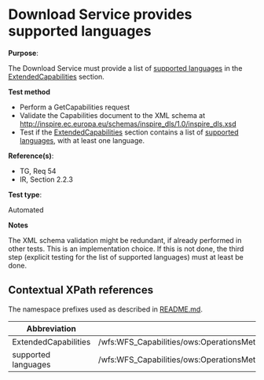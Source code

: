 # Download Service provides supported languages

**Purpose**: 

The Download Service must provide a list of [supported languages](#supportedLanguages) in the [ExtendedCapabilities](#ExtendedCapabilities) section.

**Test method**

* Perform a GetCapabilities request
* Validate the Capabilities document to the XML schema at http://inspire.ec.europa.eu/schemas/inspire_dls/1.0/inspire_dls.xsd
* Test if the [ExtendedCapabilities](#ExtendedCapabilities) section contains a list of [supported languages](#supportedLanguages), with at least one language.

**Reference(s)**: 

* TG, Req 54
* IR, Section 2.2.3

**Test type**: 

Automated

**Notes**

The XML schema validation might be redundant, if already performed in other tests. This is an implementation choice. If this is not done, the third step (explicit testing for the list of supported languages) must at least be done.

## Contextual XPath references

The namespace prefixes used as described in [README.md](README.md#namespaces).

Abbreviation                                               |  XPath expression
---------------------------------------------------------- | -------------------------------------------------------------------------
ExtendedCapabilities <a name="ExtendedCapabilities"></a> | /wfs:WFS_Capabilities/ows:OperationsMetadata/ows:ExtendedCapabilities/inspire_dls:ExtendedCapabilities/
supported languages <a name="supportedLanguages"></a> | /wfs:WFS_Capabilities/ows:OperationsMetadata/ows:ExtendedCapabilities/inspire_dls:ExtendedCapabilities/inspire_common:SupportedLanguages